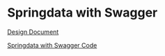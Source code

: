 # Springdata with Swagger

[Design Document](/docs/design.md)

[Springdata with Swagger Code](/docs/springdataswagger.md)